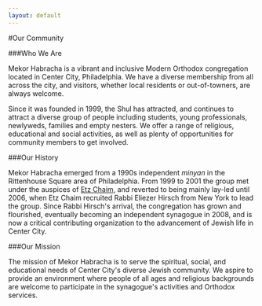```yaml
---
layout: default
---
```


#Our Community

###Who We Are

Mekor Habracha is a vibrant and inclusive Modern Orthodox congregation located in Center City, Philadelphia. We have a diverse membership from all across the city, and visitors, whether local residents or out-of-towners, are always welcome.

Since it was founded in 1999, the Shul has attracted, and continues to attract a diverse group of people including students, young professionals, newlyweds, families and empty nesters. We offer a range of religious, educational and social activities, as well as plenty of opportunities for community members to get involved. 

###Our History

Mekor Habracha emerged from a 1990s independent *minyan* in the Rittenhouse Square area of Philadelphia. From 1999 to 2001 the group met under the auspices of [Etz Chaim](http://www.etzchaimcenter.org), and reverted to being mainly lay-led until 2006, when Etz Chaim recruited Rabbi Eliezer Hirsch from New York to lead the group. Since Rabbi Hirsch's arrival, the congregation has grown and flourished, eventually becoming an independent synagogue in 2008, and is now a critical contributing organization to the advancement of Jewish life in Center City.

###Our Mission

The mission of Mekor Habracha is to serve the spiritual, social, and educational needs of Center City's diverse Jewish community. We aspire to provide an environment where people of all ages and religious backgrounds are welcome to participate in the synagogue's activities and Orthodox services.

